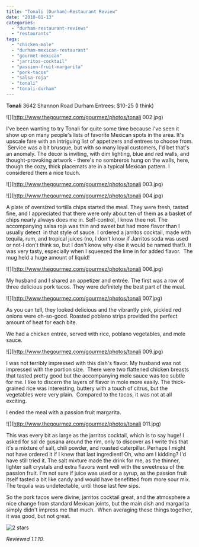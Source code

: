 ```yaml
---
title: "Tonali (Durham)—Restaurant Review"
date: "2010-01-13"
categories:
  - "durham-restaurant-reviews"
  - "restaurants"
tags:
  - "chicken-mole"
  - "durham-mexican-restaurant"
  - "gourmet-mexican"
  - "jarritos-cocktail"
  - "passion-fruit-margarita"
  - "pork-tacos"
  - "salsa-roja"
  - "tonali"
  - "tonali-durham"
---
```


**Tonali** 3642 Shannon Road Durham Entrees: $10-25 (I think)

![](http://www.thegourmez.com/gourmez/photos/tonali 002.jpg)

I've been wanting to try Tonali for quite some time because I've seen it show up on many people's lists of favorite Mexican spots in the area. It's upscale fare with an intriguing list of appetizers and entrees to choose from.  Service was a bit brusque, but with so many loyal customers, I'd bet that's an anomaly. The décor is inviting, with dim lighting, blue and red walls, and thought-provoking artwork - there's no sombreros hung on the walls, here, though the cozy, thick placemats are in a typical Mexican pattern. I considered them a nice touch.

![](http://www.thegourmez.com/gourmez/photos/tonali 003.jpg)

![](http://www.thegourmez.com/gourmez/photos/tonali 004.jpg)

A plate of oversized tortilla chips started the meal. They were fresh, tasted fine, and I appreciated that there were only about ten of them as a basket of chips nearly always does me in. Self-control, I know thee not. The accompanying salsa roja was thin and sweet but had more flavor than I usually detect  in that style of sauce. I ordered a jarritos cocktail, made with tequila, rum, and tropical juices (no, I don't know if Jarritos soda was used or not-I don't think so, but I don't know why else it would be named that!). It was very tasty, especially when I squeezed the lime in for added flavor.  The mug held a huge amount of liquid!

![](http://www.thegourmez.com/gourmez/photos/tonali 006.jpg)

My husband and I shared an appetizer and entrée. The first was a row of three delicious pork tacos. They were definitely the best part of the meal.

![](http://www.thegourmez.com/gourmez/photos/tonali 007.jpg)

As you can tell, they looked delicious and the vibrantly pink, pickled red onions were oh-so-good. Roasted poblano strips provided the perfect amount of heat for each bite.

We had a chicken entrée, served with rice, poblano vegetables, and mole sauce.

![](http://www.thegourmez.com/gourmez/photos/tonali 009.jpg)

I was not terribly impressed with this dish's flavor. My husband was not impressed with the portion size.  There were two flattened chicken breasts that tasted pretty good but the accompanying mole sauce was too subtle for me. I like to discern the layers of flavor in mole more easily. The thick-grained rice was interesting, buttery with a touch of citrus, but the vegetables were very plain.  Compared to the tacos, it was not at all exciting.

I ended the meal with a passion fruit margarita.

![](http://www.thegourmez.com/gourmez/photos/tonali 011.jpg)

This was every bit as large as the jarritos cocktail, which is to say huge! I asked for sal de gusana around the rim, only to discover as I write this that it's a mixture of salt, chili powder, and roasted caterpillar. Perhaps I might not have ordered it if I knew that last ingredient! Oh, who am I kidding? I'd have still tried it. The salt mixture made the drink for me, as the thinner, lighter salt crystals and extra flavors went well with the sweetness of the passion fruit. I'm not sure if juice was used or a syrup, as the passion fruit itself tasted a bit like candy and would have benefitted from more sour mix. The tequila was undetectable, until those last few sips.

So the pork tacos were divine, jarritos cocktail great, and the atmosphere a nice change from standard Mexican joints, but the main dish and margarita simply didn't impress me that much.  When averaging these things together, it was good, but not great.




<div class="caption">

![2 stars](http://s3.amazonaws.com/thegourmez-wpmedia/2009/02/rating_chicken11.gif "rating_chicken11")</div>


_Reviewed 1.1.10._
